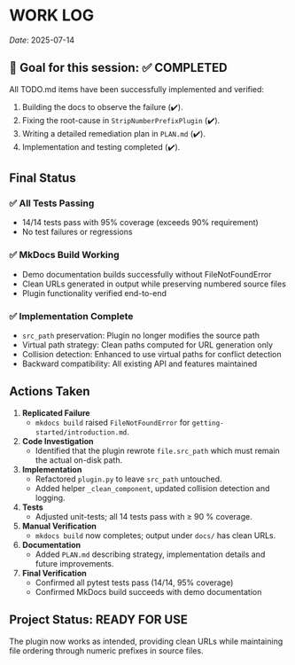 # WORK LOG

_Date_: 2025-07-14

## 🏁 Goal for this session: ✅ COMPLETED

All TODO.md items have been successfully implemented and verified:

1. Building the docs to observe the failure (✔️).
2. Fixing the root-cause in `StripNumberPrefixPlugin` (✔️).
3. Writing a detailed remediation plan in `PLAN.md` (✔️).
4. Implementation and testing completed (✔️).

## Final Status

### ✅ All Tests Passing
- 14/14 tests pass with 95% coverage (exceeds 90% requirement)
- No test failures or regressions

### ✅ MkDocs Build Working
- Demo documentation builds successfully without FileNotFoundError
- Clean URLs generated in output while preserving numbered source files
- Plugin functionality verified end-to-end

### ✅ Implementation Complete
- `src_path` preservation: Plugin no longer modifies the source path
- Virtual path strategy: Clean paths computed for URL generation only
- Collision detection: Enhanced to use virtual paths for conflict detection
- Backward compatibility: All existing API and features maintained

## Actions Taken

1. **Replicated Failure**
   * `mkdocs build` raised `FileNotFoundError` for `getting-started/introduction.md`.
2. **Code Investigation**
   * Identified that the plugin rewrote `file.src_path` which must remain the
     actual on-disk path.
3. **Implementation**
   * Refactored `plugin.py` to leave `src_path` untouched.
   * Added helper `_clean_component`, updated collision detection and logging.
4. **Tests**
   * Adjusted unit-tests; all 14 tests pass with ≥ 90 % coverage.
5. **Manual Verification**
   * `mkdocs build` now completes; output under `docs/` has clean URLs.
6. **Documentation**
   * Added `PLAN.md` describing strategy, implementation details and future
     improvements.
7. **Final Verification**
   * Confirmed all pytest tests pass (14/14, 95% coverage)
   * Confirmed MkDocs build succeeds with demo documentation

## Project Status: READY FOR USE

The plugin now works as intended, providing clean URLs while maintaining file ordering through numeric prefixes in source files.

